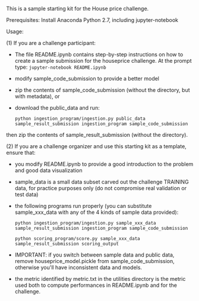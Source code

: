 This is a sample starting kit for the House price challenge. 


Prerequisites:
Install Anaconda Python 2.7, including jupyter-notebook

Usage:

(1) If you are a challenge participant:

- The file README.ipynb contains step-by-step instructions on how to create a sample submission for the houseprice challenge. At the prompt type:
  `jupyter-notebook README.ipynb`

- modify sample_code_submission to provide a better model

- zip the contents of sample_code_submission (without the directory, but with metadata), or

- download the public_data and run:

  `python ingestion_program/ingestion.py public_data sample_result_submission ingestion_program sample_code_submission`

then zip the contents of sample_result_submission (without the directory).

(2) If you are a challenge organizer and use this starting kit as a template, ensure that:

- you modify README.ipynb to provide a good introduction to the problem and good data visualization

- sample_data is a small data subset carved out the challenge TRAINING data, for practice purposes only (do not compromise real validation or test data)

- the following programs run properly (you can substitute sample_xxx_data with any of the 4 kinds of sample data provided):

    `python ingestion_program/ingestion.py sample_xxx_data sample_result_submission ingestion_program sample_code_submission`

    `python scoring_program/score.py sample_xxx_data sample_result_submission scoring_output`

- IMPORTANT: if you switch between sample data and public data, remove houseprice_model.pickle from sample_code_submission, otherwise you'll have inconsistent data and models.

- the metric identified by metric.txt in the utilities directory is the metric used both to compute performances in README.ipynb and for the challenge.
